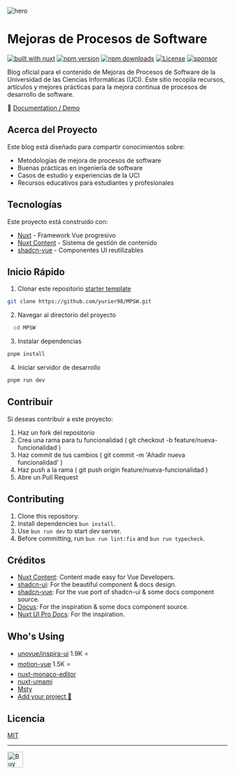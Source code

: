 ![hero](https://github.com/user-attachments/assets/f954ed2a-c504-40c2-9e84-4ae4ed31e793)

# Mejoras de Procesos de Software

[![built with nuxt][nuxt-src]][nuxt-href]
[![npm version][npm-version-src]][npm-version-href]
[![npm downloads][npm-downloads-src]][npm-downloads-href]
[![License][license-src]][license-href]
[![sponsor][sponsor-src]][sponsor-href]

Blog oficial para el contenido de Mejoras de Procesos de Software de la Universidad de las Ciencias Informáticas (UCI). Este sitio recopila recursos, artículos y mejores prácticas para la mejora continua de procesos de desarrollo de software.

📖 [Documentation / Demo](https://shadcn-docs-nuxt.vercel.app/)

## Acerca del Proyecto

Este blog está diseñado para compartir conocimientos sobre:

- Metodologías de mejora de procesos de software
- Buenas prácticas en ingeniería de software
- Casos de estudio y experiencias de la UCI
- Recursos educativos para estudiantes y profesionales

## Tecnologías

Este proyecto está construido con:
- [Nuxt](https://nuxt.com/) - Framework Vue progresivo
- [Nuxt Content](https://content.nuxt.com/) - Sistema de gestión de contenido
- [shadcn-vue](https://www.shadcn-vue.com/) - Componentes UI reutilizables
  
## Inicio Rápido

1. Clonar este repositorio [starter template](https://github.com/ZTL-UwU/shadcn-docs-nuxt-starter)

  ```bash
  git clone https://github.com/yurier98/MPSW.git
  ```

2. Navegar al directorio del proyecto
  ```bash
    cd MPSW
  ```

3. Instalar dependencias
  ```bash
  pnpm install
  ```

4. Iniciar servidor de desarrollo
  ```bash
  pnpm run dev
  ```
## Contribuir
Si deseas contribuir a este proyecto:

1. Haz un fork del repositorio
2. Crea una rama para tu funcionalidad ( git checkout -b feature/nueva-funcionalidad )
3. Haz commit de tus cambios ( git commit -m 'Añadir nueva funcionalidad' )
4. Haz push a la rama ( git push origin feature/nueva-funcionalidad )
5. Abre un Pull Request


## Contributing

1. Clone this repository.
2. Install dependencies `bun install`.
3. Use `bun run dev` to start dev server.
4. Before committing, run `bun run lint:fix` and `bun run typecheck`.

## Créditos

- [Nuxt Content](https://content.nuxt.com/): Content made easy for Vue Developers.
- [shadcn-ui](https://ui.shadcn.com/): For the beautiful component & docs design.
- [shadcn-vue](https://www.shadcn-vue.com/): For the vue port of shadcn-ui & some docs component source.
- [Docus](https://docus.dev/): For the inspiration & some docs component source.
- [Nuxt UI Pro Docs](https://docs-template.nuxt.dev/): For the inspiration.

## Who's Using

- [unovue/inspira-ui](https://github.com/unovue/inspira-ui) 1.9K ⭐️
- [motion-vue](https://github.com/motiondivision/motion-vue) 1.5K ⭐️
- [nuxt-monaco-editor](https://github.com/e-chan1007/nuxt-monaco-editor)
- [nuxt-umami](https://github.com/ijkml/nuxt-umami)
- [Msty](https://docs.msty.app/getting-started/onboarding)
- [Add your project 🚀](https://github.com/ZTL-UwU/shadcn-docs-nuxt/edit/main/README.md)

## Licencia

[MIT](https://github.com/ZTL-UwU/shadcn-docs-nuxt/blob/main/LICENSE)

---

<a href='https://ko-fi.com/T6T7R1M58' target='_blank'><img height='36' style='border:0px;height:36px;' src='https://storage.ko-fi.com/cdn/kofi3.png?v=6' border='0' alt='Buy Me a Coffee at ko-fi.com' /></a>

[npm-version-src]: https://img.shields.io/npm/v/shadcn-docs-nuxt?style=flat&colorA=18181b&colorB=18181b
[npm-version-href]: https://npmjs.com/package/shadcn-docs-nuxt
[npm-downloads-src]: https://img.shields.io/npm/dm/shadcn-docs-nuxt?style=flat&colorA=18181b&colorB=18181b
[npm-downloads-href]: https://npm.chart.dev/shadcn-docs-nuxt?primary=neutral&gray=zinc&theme=light
[license-src]: https://img.shields.io/github/license/ZTL-UwU/shadcn-docs-nuxt.svg?style=flat&colorA=18181b&colorB=18181b
[license-href]: https://github.com/ZTL-UwU/shadcn-docs-nuxt/blob/main/LICENSE
[nuxt-src]: https://img.shields.io/badge/Built%20With%20Nuxt-18181B?logo=nuxt
[nuxt-href]: https://nuxt.com/
[sponsor-src]: https://img.shields.io/badge/sponsor%20me-18181B?logo=kofi
[sponsor-href]: https://ko-fi.com/ztl_uwu
